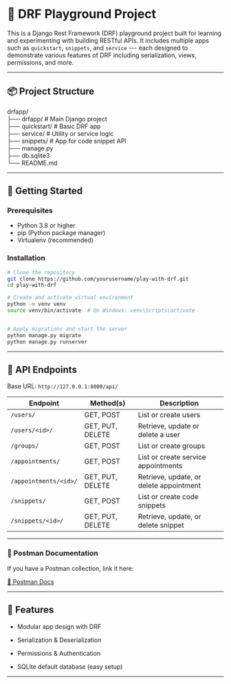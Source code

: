 # 🧪 DRF Playground Project

This is a Django Rest Framework (DRF) playground project built for learning and experimenting with building RESTful APIs.
It includes multiple apps such as `quickstart`, `snippets`, and `service` --- each designed to demonstrate various features of DRF including serialization, views, permissions, and more.

-----

## 📦 Project Structure

drfapp/\
├── drfapp/ # Main Django project\
├── quickstart/ # Basic DRF app\
├── service/ # Utility or service logic\
├── snippets/ # App for code snippet API\
├── manage.py\
├── db.sqlite3\
└── README.md

---

## 🚀 Getting Started

### Prerequisites

- Python 3.8 or higher
- pip (Python package manager)
- Virtualenv (recommended)

### Installation

```bash
# Clone the repository
git clone https://github.com/yourusername/play-with-drf.git
cd play-with-drf

# Create and activate virtual environment
python -m venv venv
source venv/bin/activate  # On Windows: venv\Scripts\activate


# Apply migrations and start the server
python manage.py migrate
python manage.py runserver

```

---
🔗 API Endpoints
----------------

Base URL: `http://127.0.0.1:8000/api/`

| Endpoint | Method(s) | Description |
| --- | --- | --- |
| `/users/` | GET, POST | List or create users |
| `/users/<id>/` | GET, PUT, DELETE | Retrieve, update or delete a user |
| `/groups/` | GET, POST | List or create groups |
| `/appointments/` | GET, POST | List or create service appointments |
| `/appointments/<id>/` | GET, PUT, DELETE | Retrieve, update, or delete appointment |
| `/snippets/` | GET, POST | List or create code snippets |
| `/snippets/<id>/` | GET, PUT, DELETE | Retrieve, update, or delete snippet |

* * * * *

### 📎 Postman Documentation

If you have a Postman collection, link it here:

[🔗 Postman Docs](https://documenter.getpostman.com/view/34356312/2sB2qUnjnY)

* * * * *

🧠 Features
-----------

-   Modular app design with DRF

-   Serialization & Deserialization

-   Permissions & Authentication

-   SQLite default database (easy setup)

* * * * *
